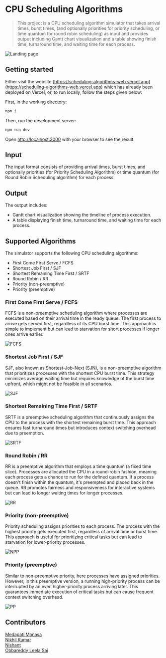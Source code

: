 # CPU Scheduling Algorithms

> This project is a CPU scheduling algorithm simulator that takes arrival times, burst times, (and optionally priorities for priority scheduling, or time quantum for round robin scheduling) as input and provides output including Gantt chart visualization and a table showing finish time, turnaround time, and waiting time for each process. 

![Landing page](src/assets/screenshots/fcfs.png?raw=true)

## Getting started

Either visit the website [https://scheduling-algorithms-web.vercel.app](https://scheduling-algorithms-web.vercel.app) which has already been deployed on Vercel, or, to run locally, follow the steps given below:

First, in the working directory:

```bash
npm i
```

Then, run the development server:

```bash
npm run dev
```

Open [http://localhost:3000](http://localhost:3000) with your browser to see the result.

## Input

The input format consists of providing arrival times, burst times, and optionally priorities (for Priority Scheduling Algorithm) or time quantum (for Round Robin Scheduling algorithm) for each process.

## Output

The output includes:

- Gantt chart visualization showing the timeline of process execution.
- A table displaying finish time, turnaround time, and waiting time for each process.

## Supported Algorithms

The simulator supports the following CPU scheduling algorithms:

- First Come First Serve / FCFS
- Shortest Job First / SJF
- Shortest Remaining Time First / SRTF
- Round Robin / RR
- Priority (non-preemptive)
- Priority (preemptive)

### First Come First Serve / FCFS

FCFS is a non-preemptive scheduling algorithm where processes are executed based on their arrival time in the ready queue. The first process to arrive gets served first, regardless of its CPU burst time. This approach is simple to implement but can lead to starvation for short processes if longer ones arrive earlier.

![FCFS](src/assets/screenshots/fcfs.png?raw=true)

### Shortest Job First / SJF

SJF, also known as Shortest-Job-Next (SJN), is a non-preemptive algorithm that prioritizes processes with the shortest CPU burst time. This strategy minimizes average waiting time but requires knowledge of the burst time upfront, which might not be feasible in all scenarios.

![SJF](src/assets/screenshots/sjf.png?raw=true)

### Shortest Remaining Time First / SRTF

SRTF is a preemptive scheduling algorithm that continuously assigns the CPU to the process with the shortest remaining burst time. This approach ensures fast turnaround times but introduces context switching overhead due to preemption.

![SRTF](src/assets/screenshots/srtf.png?raw=true)

### Round Robin / RR

RR is a preemptive algorithm that employs a time quantum (a fixed time slice). Processes are allocated the CPU in a round-robin fashion, meaning each process gets a chance to run for the defined quantum. If a process doesn't finish within the quantum, it's preempted and placed back in the queue. RR promotes fairness and responsiveness for interactive systems but can lead to longer waiting times for longer processes.

![RR](src/assets/screenshots/rr.png?raw=true)

### Priority (non-preemptive)

Priority scheduling assigns priorities to each process. The process with the highest priority gets executed first, regardless of arrival time or burst time. This approach is useful for prioritizing critical tasks but can lead to starvation for lower-priority processes.

![NPP](src/assets/screenshots/npp.png?raw=true)

### Priority (preemptive)

Similar to non-preemptive priority, here processes have assigned priorities. However, in this preemptive version, a running high-priority process can be interrupted by an even higher-priority process arriving later. This guarantees immediate execution of critical tasks but can cause frequent context switching overhead.

![PP](src/assets/screenshots/pp.png?raw=true)

## Contributors

[Medapati Manasa](https://github.com/medapatimanasa)    
[Nikhil Kumar](https://github.com/mNik033)  
[Nishant](https://github.com/nishantlamba29)    
[Obbareddy Leela Sai](https://github.com/Leelasai2004)  